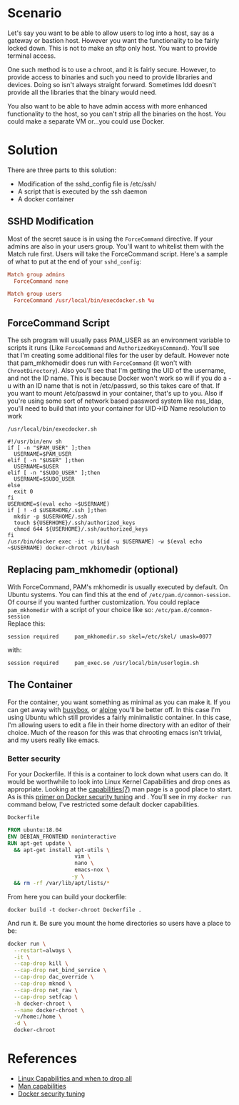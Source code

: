 # Scenario
Let's say you want to be able to allow users to log into a host, say as a gateway or bastion host. However you want the functionality to be fairly locked down. This is not to make an sftp only host. You want to provide terminal access.

One such method is to use a chroot, and it is fairly secure. However, to provide access to binaries and such you need to provide libraries and devices. Doing so isn't always straight forward. Sometimes ldd doesn't provide all the libraries that the binary would need.

You also want to be able to have admin access with more enhanced functionality to the host, so you can't strip all the binaries on the host. You could make a separate VM or...you could use Docker.

# Solution
There are three parts to this solution:
* Modification of the sshd_config file is /etc/ssh/
* A script that is executed by the ssh daemon
* A docker container

## SSHD Modification
Most of the secret sauce is in using the `ForceCommand` directive. If your admins are also in your users group. You'll want to whitelist them with the Match rule first. Users will take the ForceCommand script. Here's a sample of what to put at the end of your `sshd_config`:
```conf
Match group admins
  ForceCommand none

Match group users
  ForceCommand /usr/local/bin/execdocker.sh %u
```

## ForceCommand Script
The ssh program will usually pass PAM_USER as an environment variable to scripts it runs (Like `ForceCommand` and `AuthorizedKeysCommand`). You'll see that I'm creating some additional files for the user by default. However note that pam_mkhomedir does run with `ForceCommand` (it won't with `ChrootDirectory`). Also you'll see that I'm getting the UID of the username, and not the ID name. This is because Docker won't work so will if you do a -u with an ID name that is not in /etc/passwd, so this takes care of that. If you want to mount /etc/passwd in your container, that's up to you. Also if you're using some sort of network based password system like nss_ldap, you'll need to build that into your container for UID->ID Name resolution to work

`/usr/local/bin/execdocker.sh`
```
#!/usr/bin/env sh
if [ -n "$PAM_USER" ];then
  USERNAME=$PAM_USER
elif [ -n "$USER" ];then
  USERNAME=$USER
elif [ -n "$SUDO_USER" ];then
  USERNAME=$SUDO_USER
else
  exit 0
fi
USERHOME=$(eval echo ~$USERNAME)
if [ ! -d $USERHOME/.ssh ];then
  mkdir -p $USERHOME/.ssh
  touch ${USERHOME}/.ssh/authorized_keys
  chmod 644 ${USERHOME}/.ssh/authorized_keys
fi
/usr/bin/docker exec -it -u $(id -u $USERNAME) -w $(eval echo ~$USERNAME) docker-chroot /bin/bash
```
## Replacing pam_mkhomedir (optional)
With ForceCommand, PAM's mkhomedir is usually executed by default. On Ubuntu systems. You can find this at the end of `/etc/pam.d/common-session`. Of course if you wanted further customization. You could replace `pam_mkhomedir` with a script of your choice like so:
`/etc/pam.d/common-session`  
Replace this:
```
session required     pam_mkhomedir.so skel=/etc/skel/ umask=0077
```
with:
```
session required     pam_exec.so /usr/local/bin/userlogin.sh
```
## The Container
For the container, you want something as minimal as you can make it. If you can get away with [busybox](https://hub.docker.com/_/busybox/), or [alpine](https://hub.docker.com/_/alpine/) you'll be better off. In this case I'm using Ubuntu which still provides a fairly minimalistic container. In this case, I'm allowing users to edit a file in their home directory with an editor of their choice. Much of the reason for this was that chrooting emacs isn't trivial, and my users really like emacs.

### Better security
For your Dockerfile. If this is a container to lock down what users can do. It would be worthwhile to look into Linux Kernel Capabilities and drop ones as appropriate. Looking at the [capabilities(7)](http://man7.org/linux/man-pages/man7/capabilities.7.html) man page is a good place to start. As is this [primer on Docker security tuning](https://opensource.com/business/15/3/docker-security-tuning) and . You'll see in my `docker run` command below, I've restricted some default docker capabilities.

`Dockerfile`
```Dockerfile
FROM ubuntu:18.04
ENV DEBIAN_FRONTEND noninteractive
RUN apt-get update \
  && apt-get install apt-utils \
                     vim \
                     nano \
                     emacs-nox \
                    -y \
  && rm -rf /var/lib/apt/lists/*
```
From here you can build your dockerfile:
```
docker build -t docker-chroot Dockerfile .
```
And run it. Be sure you mount the home directories so users have a place to be:
```bash
docker run \
  --restart=always \
  -it \
  --cap-drop kill \
  --cap-drop net_bind_service \
  --cap-drop dac_override \
  --cap-drop mknod \
  --cap-drop net_raw \
  --cap-drop setfcap \
  -h docker-chroot \
  --name docker-chroot \
  -v/home:/home \
  -d \
  docker-chroot
```

# References
* [Linux Capabilities and when to drop all](https://raesene.github.io/blog/2017/08/27/Linux-capabilities-and-when-to-drop-all/)
* [Man capabilities](http://man7.org/linux/man-pages/man7/capabilities.7.html)
* [Docker security tuning](https://opensource.com/business/15/3/docker-security-tuning)